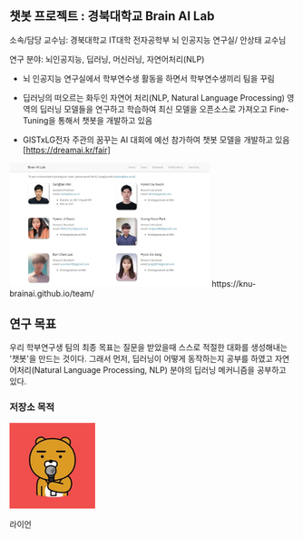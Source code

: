 ## 챗봇 프로젝트 : 경북대학교 Brain AI Lab

소속/담당 교수님: 경북대학교 IT대학 전자공학부 뇌 인공지능 연구실/ 안상태 교수님 

연구 분야: 뇌인공지능, 딥러닝, 머신러닝, 자연어처리(NLP)


- 뇌 인공지능 연구실에서 학부연수생 활동을 하면서 학부연수생끼리 팀을 꾸림

- 딥러닝의 떠오르는 화두인 자연어 처리(NLP, Natural Language Processing) 영역의 딥러닝 모델들을 연구하고 학습하여 최신 모델을 오픈소스로 가져오고 Fine-Tuning을 통해서 챗봇을 개발하고 있음

- GISTxLG전자 주관의 꿈꾸는 AI 대회에 예선 참가하여 챗봇 모델을 개발하고 있음 [https://dreamai.kr/fair] 



<img src="Team_member.jpg" width="70%" height="70%">
https://knu-brainai.github.io/team/


## 연구 목표

우리 학부연구생 팀의 최종 목표는 질문을 받았을때 스스로 적절한 대화를 생성해내는 '챗봇'을 만드는 것이다. 그래서 먼저, 딥러닝이 어떻게 동작하는지 공부를 하였고  자연어처리(Natural Language Processing, NLP) 분야의 딥러닝 메커니즘을 공부하고 있다.

### 저장소 목적 
<img src="10R.jpg" width="30%" height="30%" title="Brain AI LaB" ALT="RYAN KAKAO"></img>

라이언
